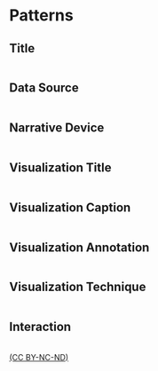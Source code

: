 # Patterns

## Title
<table id="ttl" class="designpatterns">
</table>


## Data Source
<table id="dataSource" class="designpatterns">
</table>


## Narrative Device
<table id="narrativeDevice" class="designpatterns">
</table>


## Visualization Title
<table id="visTitle" class="designpatterns">
</table>


## Visualization Caption
<table id="visCaption" class="designpatterns">
</table>


## Visualization Annotation
<table id="visAnnotation" class="designpatterns">
</table>

## Visualization Technique
<table id="visTech" class="designpatterns">
</table>

## Interaction
<table id="interaction" class="designpatterns">
</table>



[(CC BY-NC-ND)](https://creativecommons.org/licenses/by-nc-nd/4.0/)

